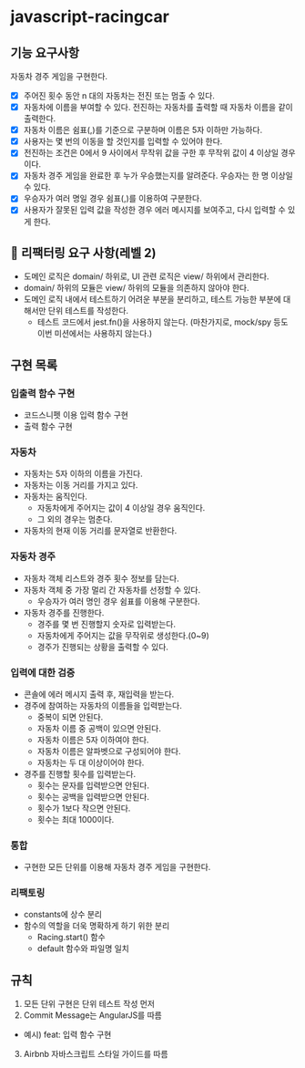 # javascript-racingcar

## 기능 요구사항

자동차 경주 게임을 구현한다.

- [x] 주어진 횟수 동안 n 대의 자동차는 전진 또는 멈출 수 있다.
- [x] 자동차에 이름을 부여할 수 있다. 전진하는 자동차를 출력할 때 자동차 이름을 같이 출력한다.
- [x] 자동차 이름은 쉼표(,)를 기준으로 구분하며 이름은 5자 이하만 가능하다.
- [x] 사용자는 몇 번의 이동을 할 것인지를 입력할 수 있어야 한다.
- [x] 전진하는 조건은 0에서 9 사이에서 무작위 값을 구한 후 무작위 값이 4 이상일 경우이다.
- [x] 자동차 경주 게임을 완료한 후 누가 우승했는지를 알려준다. 우승자는 한 명 이상일 수 있다.
- [x] 우승자가 여러 명일 경우 쉼표(,)를 이용하여 구분한다.
- [x] 사용자가 잘못된 입력 값을 작성한 경우 에러 메시지를 보여주고, 다시 입력할 수 있게 한다.

## 🎯 리팩터링 요구 사항(레벨 2)

- 도메인 로직은 domain/ 하위로, UI 관련 로직은 view/ 하위에서 관리한다.
- domain/ 하위의 모듈은 view/ 하위의 모듈을 의존하지 않아야 한다.
- 도메인 로직 내에서 테스트하기 어려운 부분을 분리하고, 테스트 가능한 부분에 대해서만 단위 테스트를 작성한다.
  - 테스트 코드에서 jest.fn()을 사용하지 않는다. (마찬가지로, mock/spy 등도 이번 미션에서는 사용하지 않는다.)

## 구현 목록

### 입출력 함수 구현

- 코드스니펫 이용 입력 함수 구현
- 출력 함수 구현

### 자동차

- 자동차는 5자 이하의 이름을 가진다.
- 자동차는 이동 거리를 가지고 있다.
- 자동차는 움직인다.
  - 자동차에게 주어지는 값이 4 이상일 경우 움직인다.
  - 그 외의 경우는 멈춘다.
- 자동차의 현재 이동 거리를 문자열로 반환한다.

### 자동차 경주

- 자동차 객체 리스트와 경주 횟수 정보를 담는다.
- 자동차 객체 중 가장 멀리 간 자동차를 선정할 수 있다.
  - 우승자가 여러 명인 경우 쉼표를 이용해 구분한다.
- 자동차 경주를 진행한다.
  - 경주를 몇 번 진행할지 숫자로 입력받는다.
  - 자동차에게 주어지는 값을 무작위로 생성한다.(0~9)
  - 경주가 진행되는 상황을 출력할 수 있다.

### 입력에 대한 검증

- 콘솔에 에러 메시지 출력 후, 재입력을 받는다.
- 경주에 참여하는 자동차의 이름들을 입력받는다.
  - 중복이 되면 안된다.
  - 자동차 이름 중 공백이 있으면 안된다.
  - 자동차 이름은 5자 이하여야 한다.
  - 자동차 이름은 알파벳으로 구성되어야 한다.
  - 자동차는 두 대 이상이어야 한다.
- 경주를 진행할 횟수를 입력받는다.
  - 횟수는 문자를 입력받으면 안된다.
  - 횟수는 공백을 입력받으면 안된다.
  - 횟수가 1보다 작으면 안된다.
  - 횟수는 최대 1000이다.

### 통합

- 구현한 모든 단위를 이용해 자동차 경주 게임을 구현한다.

### 리팩토링

- constants에 상수 분리
- 함수의 역할을 더욱 명확하게 하기 위한 분리
  - Racing.start() 함수
  - default 함수와 파일명 일치

## 규칙

1. 모든 단위 구현은 단위 테스트 작성 먼저
2. Commit Message는 AngularJS를 따름

- 예시) feat: 입력 함수 구현

3. Airbnb 자바스크립트 스타일 가이드를 따름
